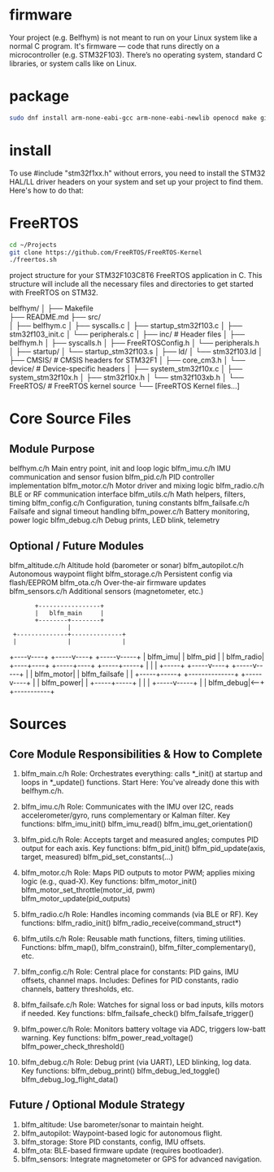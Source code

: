 
# firmware
Your project (e.g. Belfhym) is not meant to run on your Linux system like a normal C program. 
It's firmware — code that runs directly on a microcontroller (e.g. STM32F103). 
There’s no operating system, standard C libraries, or system calls like on Linux.

# package
```sh
sudo dnf install arm-none-eabi-gcc arm-none-eabi-newlib openocd make git
```

# install
To use #include "stm32f1xx.h" without errors, 
you need to install the STM32 HAL/LL driver headers on your system and set up your project to find them. Here's how to do that:

# FreeRTOS
```sh
cd ~/Projects
git clone https://github.com/FreeRTOS/FreeRTOS-Kernel
./freertos.sh
```

project structure for your STM32F103C8T6 FreeRTOS application in C. 
This structure will include all the necessary files and directories to get started with FreeRTOS on STM32.

belfhym/
│
├── Makefile               
├── README.md
├── src/              
│   ├── belfhym.c
│   ├── syscalls.c
│   ├── startup_stm32f103.c
│   ├── stm32f103_init.c 
│   └── peripherals.c
│
├── inc/                   # Header files
│   ├── belfhym.h
│   ├── syscalls.h
│   ├── FreeRTOSConfig.h
│   └── peripherals.h
│
├── startup/
│   └── startup_stm32f103.s
│
├── ld/ 
│   └── stm32f103.ld
│
├── CMSIS/                 # CMSIS headers for STM32F1
│   ├── core_cm3.h
│   └── device/            # Device-specific headers
│       ├── system_stm32f10x.c
│       ├── system_stm32f10x.h
│       ├── stm32f10x.h
│       └── stm32f103xb.h
│
└── FreeRTOS/              # FreeRTOS kernel source
    └── [FreeRTOS Kernel files...]

# Core Source Files
## Module	Purpose
belfhym.c/h	         Main entry point, init and loop logic
blfm_imu.c/h	     IMU communication and sensor fusion
blfm_pid.c/h	     PID controller implementation
blfm_motor.c/h	     Motor driver and mixing logic
blfm_radio.c/h	     BLE or RF communication interface
blfm_utils.c/h	     Math helpers, filters, timing
blfm_config.c/h	     Configuration, tuning constants
blfm_failsafe.c/h	 Failsafe and signal timeout handling
blfm_power.c/h	     Battery monitoring, power logic
blfm_debug.c/h	     Debug prints, LED blink, telemetry

## Optional / Future Modules
blfm_altitude.c/h	Altitude hold (barometer or sonar)
blfm_autopilot.c/h	Autonomous waypoint flight
blfm_storage.c/h	Persistent config via flash/EEPROM
blfm_ota.c/h	    Over-the-air firmware updates
blfm_sensors.c/h	Additional sensors (magnetometer, etc.)



           +-----------------+
           |   blfm_main     |
           +--------+--------+
                    |
     +--------------+--------------+
     |              |              |
+----v----+   +-----v----+   +-----v-----+
| blfm_imu|   | blfm_pid |   | blfm_radio|
+----+----+   +-----+----+   +-----+-----+
     |              |              |
     +-----+  +-----v----+   +-----v-----+
           |  | blfm_motor|   | blfm_failsafe |
           |  +-----+-----+   +--------------+
     +-----v----+   |
     | blfm_power|   |
     +-----+-----+   |
           |         |
     +-----v-----+   |
     | blfm_debug|<--+
     +-----------+

# Sources

## Core Module Responsibilities & How to Complete
1. blfm_main.c/h
   Role: Orchestrates everything: calls *_init() at startup and loops in *_update() functions.
   Start Here: You've already done this with belfhym.c/h.

2. blfm_imu.c/h
   Role: Communicates with the IMU over I2C, reads accelerometer/gyro, runs complementary or Kalman filter.
   Key functions:
	   blfm_imu_init()
	   blfm_imu_read()
	   blfm_imu_get_orientation()

3. blfm_pid.c/h
   Role: Accepts target and measured angles; computes PID output for each axis.
   Key functions:
	   blfm_pid_init()
	   blfm_pid_update(axis, target, measured)
	   blfm_pid_set_constants(...)

4. blfm_motor.c/h
   Role: Maps PID outputs to motor PWM; applies mixing logic (e.g., quad-X).
   Key functions:
	   blfm_motor_init()
	   blfm_motor_set_throttle(motor_id, pwm)
	   blfm_motor_update(pid_outputs)

5. blfm_radio.c/h
   Role: Handles incoming commands (via BLE or RF).
   Key functions:
	   blfm_radio_init()
	   blfm_radio_receive(command_struct*)

6. blfm_utils.c/h
   Role: Reusable math functions, filters, timing utilities.
   Functions:
	   blfm_map(), blfm_constrain(), blfm_filter_complementary(), etc.

7. blfm_config.c/h
   Role: Central place for constants: PID gains, IMU offsets, channel maps.
   Includes:
	   Defines for PID constants, radio channels, battery thresholds, etc.

8. blfm_failsafe.c/h
   Role: Watches for signal loss or bad inputs, kills motors if needed.
   Key functions:
	   blfm_failsafe_check()
	   blfm_failsafe_trigger()

9. blfm_power.c/h
   Role: Monitors battery voltage via ADC, triggers low-batt warning.
   Key functions:
	   blfm_power_read_voltage()
	   blfm_power_check_threshold()

10. blfm_debug.c/h
	Role: Debug print (via UART), LED blinking, log data.
	Key functions:
		blfm_debug_print()
		blfm_debug_led_toggle()
		blfm_debug_log_flight_data()

## Future / Optional Module Strategy
1. blfm_altitude: Use barometer/sonar to maintain height.
2. blfm_autopilot: Waypoint-based logic for autonomous flight.
3. blfm_storage: Store PID constants, config, IMU offsets.
4. blfm_ota: BLE-based firmware update (requires bootloader).
5. blfm_sensors: Integrate magnetometer or GPS for advanced navigation.

